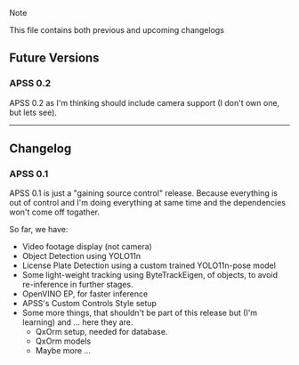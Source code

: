 > [!NOTE]
> This file contains both previous and upcoming changelogs

## Future Versions

### APSS 0.2
APSS 0.2 as I'm thinking should include camera support (I don't own one, but lets see).

---

## Changelog

### APSS 0.1
APSS 0.1 is just a "gaining source control" release. Because everything is out of control and I'm doing
everything at same time and the dependencies won't come off togather.

So far, we have:
* Video footage display (not camera)
* Object Detection using YOLO11n
* License Plate Detection using a custom trained YOLO11n-pose model
* Some light-weight tracking using ByteTrackEigen, of objects, to avoid re-inference in further stages.
* OpenVINO EP, for faster inference
* APSS's Custom Controls Style setup
* Some more things, that shouldn't be part of this release but (I'm learning) and ... here they are.
    * QxOrm setup, needed for database.
	* QxOrm models
	* Maybe more ...
